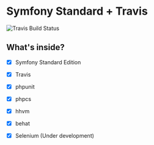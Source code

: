 Symfony Standard + Travis
===============================================

![Travis Build Status](https://api.travis-ci.org/masterzion/symfonytemplate.svg?branch=master)


What's inside?
--------------

- [x] Symfony Standard Edition
- [x] Travis
- [x] phpunit
- [x] phpcs
- [x] hhvm
- [x] behat
- [x] Selenium (Under development)


